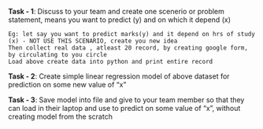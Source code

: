 __Task - 1__:
    Discuss to your team and create one scenerio or problem statement, means you want to predict (y) and on which it depend (x)

    Eg: let say you want to predict marks(y) and it depend on hrs of study (x) - NOT USE THIS SCENARIO, create you new idea
    Then collect real data , atleast 20 record, by creating google form, by circulating to you circle
    Load above create data into python and print entire record

__Task - 2__:
    Create simple linear regression model of above dataset for prediction on some new value of “x” 

__Task - 3__:
    Save model into file and give to your team member so that they can load in their laptop and use to predict on some value of “x”, without creating model from the scratch
